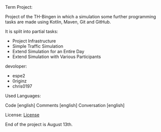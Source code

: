 Term Project:

Project of the TH-Bingen in which a simulation some further programming tasks are made using 
Kotlin, Maven, Git and GitHub.


It is split into partial tasks:

- Project Infrastructure
- Simple Traffic Simulation
- Extend Simulation for an Entire Day
- Extend Simulation with Various Participants

devoloper:

- espe2
- 0riginz
- chris0197

Used Languages:

Code [english]
Comments [english]
Conversation [english]

License:
[License](../../create_plugin/foo/LICENSE.md)


End of the project is August 13th.

